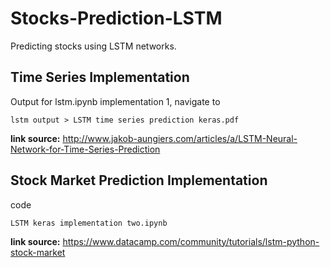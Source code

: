 # Stocks-Prediction-LSTM
Predicting stocks using LSTM networks. 

## Time Series Implementation 
Output for lstm.ipynb implementation 1, navigate to 
```
lstm output > LSTM time series prediction keras.pdf
```

**link source:** http://www.jakob-aungiers.com/articles/a/LSTM-Neural-Network-for-Time-Series-Prediction


## Stock Market Prediction Implementation 
code 
```
LSTM keras implementation two.ipynb
```

**link source:** https://www.datacamp.com/community/tutorials/lstm-python-stock-market
